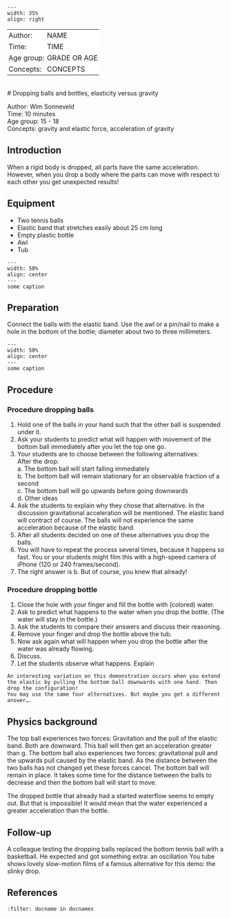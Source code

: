 

<div style="clear: both;">

```{figure} ../../figures/ready.png
---
width: 35%
align: right
```

</div>

<table style="width: 100%; border-collapse: collapse; border: none;">
    <tr style="background-color: white;"> 
        <td style="text-align: left; padding: 3px; border: none;">Author:</td>
        <td style="text-align: left; padding: 3px; border: none;">NAME</td>
    </tr>
    <tr style="background-color: white;">
        <td style="text-align: left; padding: 3px; border: none;">Time:</td>
        <td style="text-align: left; padding: 3px; border: none;">TIME</td>
    </tr>
    <tr style="background-color: white;">
        <td style="text-align: left; padding: 3px; border: none;">Age group:</td>
        <td style="text-align: left; padding: 3px; border: none;">GRADE OR AGE</td>
    </tr>
    <tr style="background-color: white;">
        <td style="text-align: left; padding: 3px; border: none;">Concepts:</td>
        <td style="text-align: left; padding: 3px; border: none;">CONCEPTS</td>
    </tr>
</table><br>
# Dropping balls and bottles, elasticity versus gravity


Author:     Wim Sonneveld\
Time:	  	10 minutes\
Age group:	15 - 18\
Concepts:	gravity and elastic force, acceleration of gravity

## Introduction
When a rigid body is dropped, all parts have the same acceleration. However, when you drop a body where the parts can move with respect to each other you get unexpected results!

## Equipment
* Two tennis balls
* Elastic band that stretches easily about 25 cm long
* Empty plastic bottle
* Awl
* Tub

```{figure} demo18_figure1.JPG
---
width: 50%
align: center
---
some caption
``` 

## Preparation
Connect the balls with the elastic band. Use the awl or a pin/nail to make a hole in the bottom of the bottle; diameter about two to three millimeters. 

```{figure} demo18_figure2.JPG
---
width: 50%
align: center
---
some caption
``` 

## Procedure
### Procedure dropping balls
1.	Hold one of the balls in your hand such that the other ball is suspended under it. 
2.	Ask your students to predict what will happen with movement of the bottom ball immediately after you let the top one go. 
3.	Your students are to choose between the following alternatives: \
After the drop: \
    a.	The bottom ball will start falling immediately\
    b.	The bottom ball will remain stationary for an observable fraction of a second\
    c.	The bottom ball will go upwards before going downwards\
    d.	Other ideas
4.	Ask the students to explain why they chose that alternative. In the discussion gravitational acceleration will be mentioned. The elastic band will contract of course. The balls will not experience the same acceleration because of the elastic band. 
5.	After all students decided on one of these alternatives you drop the balls. 
6.	You will have to repeat the process several times, because it happens so fast. You or your students might film this with a high-speed camera of iPhone (120 or 240 frames/second). 
7.	The right answer is b. But of course, you knew that already! 

### Procedure dropping bottle
1.	Close the hole with your finger and fill the bottle with (colored) water. 
2.	Ask to predict what happens to the water when you drop the bottle. (The water will stay in the bottle.)
3.	Ask the students to compare their answers and discuss their reasoning. 
4.	Remove your finger and drop the bottle above the tub. 
5.	Now ask again what will happen when you drop the bottle after the water was already flowing. 
6.	Discuss.
7.	Let the students observe what happens. Explain

```{tip}
An interesting variation on this demonstration occurs when you extend the elastic by pulling the bottom ball downwards with one hand. Then drop the configuration! 
You may use the same four alternatives. But maybe you get a different answer…. 
```

## Physics background
The top ball experiences two forces: Gravitation and the pull of the elastic band. Both are downward. This ball will then get an acceleration greater than g. 
The bottom ball also experiences two forces: gravitational pull and the upwards pull caused by the elastic band. As the distance between the two balls has not changed yet these forces cancel. The bottom ball will remain in place. It takes some time for the distance between the balls to decrease and then the bottom ball will start to move.

The dropped bottle that already had a started waterflow seems to empty out. But that is impossible! It would mean that the water experienced a greater acceleration than the bottle. 

## Follow-up 
A colleague testing the dropping balls replaced the bottom tennis ball with a basketball. He expected and got something extra: an oscillation
You tube shows lovely slow-motion films of a famous alternative for this demo: the slinky drop.


## References
```{bibliography}
:filter: docname in docnames
```